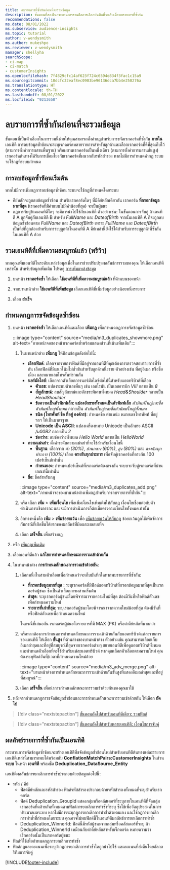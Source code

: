 ```yaml
---
title: ลบรายการที่ซ้ำกันก่อนที่จะรวมข้อมูล
description: ขั้นตอนที่สองในกระบวนการรวมคือการเลือกบันทึกที่จะเก็บเมื่อพบรายการที่ซ้ำกัน
recommendations: false
ms.date: 08/01/2022
ms.subservice: audience-insights
ms.topic: tutorial
author: v-wendysmith
ms.author: mukeshpo
ms.reviewer: v-wendysmith
manager: shellyha
searchScope:
- ci-map
- ci-match
- customerInsights
ms.openlocfilehash: 7f4829cfc14af623f724c6594e834f3fac1c15a9
ms.sourcegitcommit: 10dcfc32eaf8ec0903be96136dca7bb4e250276a
ms.translationtype: HT
ms.contentlocale: th-TH
ms.lasthandoff: 08/01/2022
ms.locfileid: "9213650"
---
```

# <a name="remove-duplicates-before-unifying-data"></a>ลบรายการที่ซ้ำกันก่อนที่จะรวมข้อมูล

ขั้นตอนที่เป็นตัวเลือกในการรวมนี้ช่วยให้คุณสามารถตั้งค่ากฎสำหรับการขจัดเรกคอร์ดที่ซ้ำกัน **ภายใน** เอนทิตี การลบข้อมูลซ้ำซ้อนจะระบุเรกคอร์ดหลายรายการสำหรับลูกค้าและเลือกเรกคอร์ดที่ดีที่สุดเก็บไว้ (ตามการตั้งค่าการผสานพื้นฐาน) หรือผสานเรกคอร์ดเป็นหนึ่งเดียว (ตามการตั้งค่าการผสานขั้นสูง) เรกคอร์ดต้นทางได้รับการเชื่อมโยงกับเรกคอร์ดที่ผนวกกับรหัสสำรอง หากไม่มีการกำหนดค่ากฎ ระบบจะใช้กฎที่ระบบกำหนด

## <a name="default-deduplication"></a>การลบข้อมูลซ้ำซ้อนเริ่มต้น

หากไม่มีการเพิ่มกฎการลบข้อมูลซ้ำซ้อน ระบบจะใช้กฎที่กำหนดโดยระบบ

- คีย์หลักจะถูกลบข้อมูลซ้ำซ้อน
  สำหรับเรกคอร์ดใดๆ ที่มีคีย์หลักเดียวกัน เรกคอร์ด **ที่กรอกข้อมูลมากที่สุด** (เรกคอร์ดที่มีค่าแบบไม่มีค่าน้อยที่สุด) จะเป็นผู้ชนะ
- กฎการจับคู่ข้ามเอนทิตีใดๆ จะมีการนำไปใช้กับเอนทิตี
  ตัวอย่างเช่น: ในขั้นตอนการจับคู่ ถ้าเอนทิตี A ถูกจับคู่กับเอนทิตี B สำหรับ *FullName* และ *DateofBirth* จากนั้นเอนทิตี A ก็จะถูกลบข้อมูลซ้ำซ้อนตาม *FullName* และ *DateofBirth* เพราะ *FullName* และ *DateofBirth* เป็นคีย์ที่ถูกต้องสำหรับการระบุลูกค้าในเอนทิตี A คีย์เหล่านี้ยังใช้ได้สำหรับการระบุลูกค้าที่ซ้ำกันในเอนทิตี A ด้วย

## <a name="include-enriched-entities-preview"></a>รวมเอนทิตีที่เพิ่มความสมบูรณ์แล้ว (พรีวิว)

หากคุณเพิ่มเอนทิตีในระดับแหล่งข้อมูลเพื่อในการช่วยปรับปรุงผลลัพธ์การรวมของคุณ ให้เลือกเอนทิตีเหล่านั้น สำหรับข้อมูลเพิ่มเติม โปรดดู [การเพิ่มแหล่งข้อมูล](data-sources-enrichment.md)

1. บนหน้า **เรกคอร์ดซ้ำ** ให้เลือก **ใช้เอนทิตีที่เพิ่มความสมบูรณ์แล้ว** ที่ด้านบนของหน้า

1. จากบานหน้าต่าง **ใช้เอนทิตีที่เพิ่มข้อมูล** เลือกเอนทิตีที่เพิ่มข้อมูลอย่างน้อยหนึ่งรายการ

1. เลือก **สำเร็จ**

## <a name="define-deduplication-rules"></a>กำหนดกฎการขจัดข้อมูลซ้ำซ้อน

1. บนหน้า **เรกคอร์ดซ้ำ** ให้เลือกเอนทิตีและเลือก **เพิ่มกฎ** เพื่อกำหนดกฎการขจัดข้อมูลซ้ำซ้อน

   :::image type="content" source="media/m3_duplicates_showmore.png" alt-text="ภาพหน้าจอของหน้าเรกคอร์ดซ้ำพร้อมแสดงส่วนที่เน้นเพิ่มเติม":::

   1. ในบานหน้าต่าง **เพิ่มกฎ** ให้ป้อนข้อมูลดังต่อไปนี้:
      - **เลือกฟิลด์**: เลือกจากรายการฟิลด์ที่มีอยู่จากเอนทิตีที่คุณต้องการตรวจสอบรายการที่ซ้ำกัน เลือกฟิลด์ที่มีแนวโน้มไม่ซ้ำกันสำหรับลูกค้าหนึ่งราย ตัวอย่างเช่น ที่อยู่อีเมล หรือชื่อ เมือง และหมายเลขโทรศัพท์รวมกัน
      - **นอร์มัลไลซ์**: เลือกจากตัวเลือกการนอร์มัลไลซ์ต่อไปนี้สำหรับแอตทริบิวต์ที่เลือก
        - **ตัวเลข**: แปลงระบบตัวเลขอื่นๆ เช่น เลขโรมัน เป็นเลขอารบิก *VIII* กลายเป็น *8*
        - **สัญลักษณ์**: ลบสัญลักษณ์และอักขระพิเศษทั้งหมด *Head&Shoulder* กลายเป็น *HeadShoulder*
        - **ข้อความเป็นตัวพิมพ์เล็ก: แปลงอักขระทั้งหมดเป็นตัวพิมพ์เล็ก** *ตัวพิมพ์ใหญ่และชื่อตัวพิมพ์ใหญ่ทั้งหมด* กลายเป็น *ตัวพิมพ์ใหญ่และชื่อตัวพิมพ์ใหญ่ทั้งหมด*
        - **ชนิด (โทรศัพท์ ชื่อ ที่อยู่ องค์กร)**: กำหนดชื่อ ตำแหน่ง หมายเลขโทรศัพท์ ที่อยู่ ฯลฯ ให้เป็นมาตรฐาน
        - **Unicode เป็น ASCII**: แปลงเครื่องหมาย Unicode เป็นอักขระ ASCII */u00B2* กลายเป็น *2*
        - **ช่องว่าง**: ลบช่องว่างทั้งหมด *Hello   World* กลายเป็น *HelloWorld*
      - **ความแม่นยำ**: ตั้งค่าระดับความแม่นยำที่จะใช้สำหรับเงื่อนไขนี้
        - **พื้นฐาน**: เลือกจาก *ต่ำ (30%)*, *ปานกลาง (60%)*, *สูง (80%)* และ *ตรงกันทุกประการ (100%)* เลือก **ตรงกันทุกประการ** เพื่อจับคู่เรกคอร์ดที่ตรงกัน 100 เปอร์เซ็นต์เท่านั้น
        - **กำหนดเอง**: กำหนดเปอร์เซ็นต์ที่เรกคอร์ดต้องตรงกัน ระบบจะจับคู่เรกคอร์ดที่ผ่านเกณฑ์นี้เท่านั้น
      - **ชื่อ**: ชื่อสำหรับกฎ

      :::image type="content" source="media/m3_duplicates_add.png" alt-text="ภาพหน้าจอของบานหน้าต่างเพิ่มกฎสำหรับการลบรายการที่ซ้ำกัน":::

   1. หรือ เลือก **เพิ่ม** > **เพิ่มเงื่อนไข** เพื่อเพิ่มเงื่อนไขเพิ่มเติมให้กับกฎ เงื่อนไขเชื่อมต่อกับตัวดำเนินการเชิงตรรกะ และจะมีการดำเนินการก็ต่อเมื่อตรงตามเงื่อนไขทั้งหมดเท่านั้น

   1. อีกทางหนึ่งคือ **เพิ่ม** > **เพิ่มข้อยกเว้น** เพื่อ [เพิ่มข้อยกเว้นให้กับกฎ](match-entities.md#add-exceptions-to-a-rule) ข้อยกเว้นถูกใช้เพื่อจัดการกับกรณีที่เกิดขึ้นได้ยากของผลลัพธ์ที่ผิดและผลลบเท็จ

   1. เลือก **เสร็จสิ้น** เพื่อสร้างกฎ

1. หรือ [เพิ่มกฎเพิ่มเติม](#define-deduplication-rules)

1. เลือกเอนทิตีแล้ว **แก้ไขการกําหนดลักษณะการรวมเข้าด้วยกัน**

1. ในบานหน้าต่าง **การกําหนดลักษณะการรวมเข้าด้วยกัน**:
   1. เลือกหนึ่งในสามตัวเลือกเพื่อกำหนดว่าจะเก็บบันทึกใดหากพบรายการที่ซ้ำกัน:
      - **ที่กรอกข้อมูลมากที่สุด** : ระบุเรกคอร์ดที่มีฟิลด์แอตทริบิวต์ที่กรอกข้อมูลมากที่สุดเป็นเรกคอร์ดผู้ชนะ ซึ่งเป็นตัวเลือกการผสานเริ่มต้น
      - **ล่าสุด**: ระบุเรกคอร์ดผู้ชนะโดยพิจารณาจากความใหม่ที่สุด ต้องมีวันที่หรือฟิลด์ตัวเลขเพื่อกำหนดความใหม่
      - **รายการที่เก่าที่สุด**: ระบุเรกคอร์ดผู้ชนะโดยพิจารณาจากความใหม่น้อยที่สุด ต้องมีวันที่หรือฟิลด์ตัวเลขเพื่อกำหนดความใหม่
      
      ในกรณีที่เสมอกัน เรกคอร์ดผู้ชนะคือรายการที่มี MAX (PK) หรือค่าคีย์หลักที่มากกว่า
      
   1. หรือหากต้องการกำหนดการกําหนดลักษณะการรวมเข้าด้วยกันกับแอตทริบิวต์แต่ละรายการของเอนทิตี ให้เลือก **ขั้นสูง** ที่ด้านล่างของบานหน้าต่าง ตัวอย่างเช่น คุณสามารถเลือกเก็บอีเมลล่าสุดและที่อยู่ที่สมบูรณ์ที่สุดจากเรกคอร์ดต่างๆ ขยายเอนทิตีเพื่อดูแอตทริบิวต์ทั้งหมดและกำหนดตัวเลือกที่จะใช้สำหรับแต่ละแอตทริบิวต์ หากคุณเลือกตัวเลือกตามความใหม่ คุณต้องระบุฟิลด์วันที่/เวลาที่กำหนดความใหม่ด้วย

      :::image type="content" source="media/m3_adv_merge.png" alt-text="บานหน้าต่างการกําหนดลักษณะการรวมเข้าด้วยกันขั้นสูงที่แสดงอีเมลล่าสุดและที่อยู่ที่สมบูรณ์":::

   1. เลือก **เสร็จสิ้น** เพื่อนำการกําหนดลักษณะการรวมเข้าด้วยกันของคุณมาใช้

1. หลังจากกำหนดกฎการขจัดข้อมูลซ้ำซ้อนและการกําหนดลักษณะการรวมเข้าด้วยกัน ให้เลือก **ถัดไป**
  
> [!div class="nextstepaction"]
> [ขั้นตอนถัดไปสำหรับเอนทิตีเดียว: รวมฟิลด์](merge-entities.md)

> [!div class="nextstepaction"]
> [ขั้นตอนถัดไปสำหรับหลายเอนทิตี: เงื่อนไขการจับคู่](match-entities.md)

## <a name="deduplication-output-as-an-entity"></a>ผลลัพธ์รายการที่ซ้ำกันเป็นเอนทิตี

กระบวนการขจัดข้อมูลซ้ำซ้อนจะสร้างเอนทิตีที่ขจัดข้อมูลซ้ำซ้อนใหม่สำหรับเอนทิตีต้นทางแต่ละรายการ เอนทิตีเหล่านี้สามารถพบได้พร้อมกับ **ConflationMatchPairs:CustomerInsights** ในส่วน **ระบบ** ในหน้า **เอนทิตี** พร้อมชื่อ **Deduplication_DataSource_Entity**

เอนทิตีผลลัพธ์การยกเลิกการทําซ้ำประกอบด้วยข้อมูลต่อไปนี้:

- รหัส / คีย์
  - ฟิลด์คีย์หลักและรหัสสำรอง ฟิลด์รหัสสำรองประกอบด้วยรหัสสำรองทั้งหมดที่ระบุสำหรับเรกคอร์ด
  - ฟิลด์ Deduplication_GroupId แสดงกลุ่มหรือคลัสเตอร์ที่ระบุภายในเอนทิตีที่จัดกลุ่มเรกคอร์ดที่คล้ายกันทั้งหมดตามฟิลด์การยกเลิกการทําซ้ำที่ระบุ ซึ่งใช้เพื่อวัตถุประสงค์ในการประมวลผลระบบ หากไม่มีการระบุกฎการยกเลิกการทําซ้ำด้วยตนเอง และใช้กฎการยกเลิกการทําซ้ำที่กำหนดโดยระบบ คุณอาจไม่พบฟิลด์นี้ในเอนทิตีผลลัพธ์การยกเลิกการทําซ้ำ
  - Deduplication_WinnerId: ฟิลด์นี้มีรหัสผู้ชนะจากกลุ่มหรือคลัสเตอร์ที่ระบุ ถ้า Deduplication_WinnerId เหมือนกับค่าคีย์หลักสำหรับเร็กคอร์ด หมายความว่าเร็กคอร์ดนั้นเป็นเรกคอร์ดผู้ชนะ
- ฟิลด์ที่ใช้เพื่อกำหนดกฎการยกเลิกการทําซ้ำ
- ฟิลด์กฎและคะแนนเพื่อระบุว่ากฎการยกเลิกการทําซ้ำใดถูกนำไปใช้ และคะแนนที่ส่งคืนโดยอัลกอริทึมการจับคู่

[!INCLUDE[footer-include](includes/footer-banner.md)]
